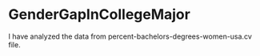 # GenderGapInCollegeMajor
I have analyzed the data from percent-bachelors-degrees-women-usa.cv file.
